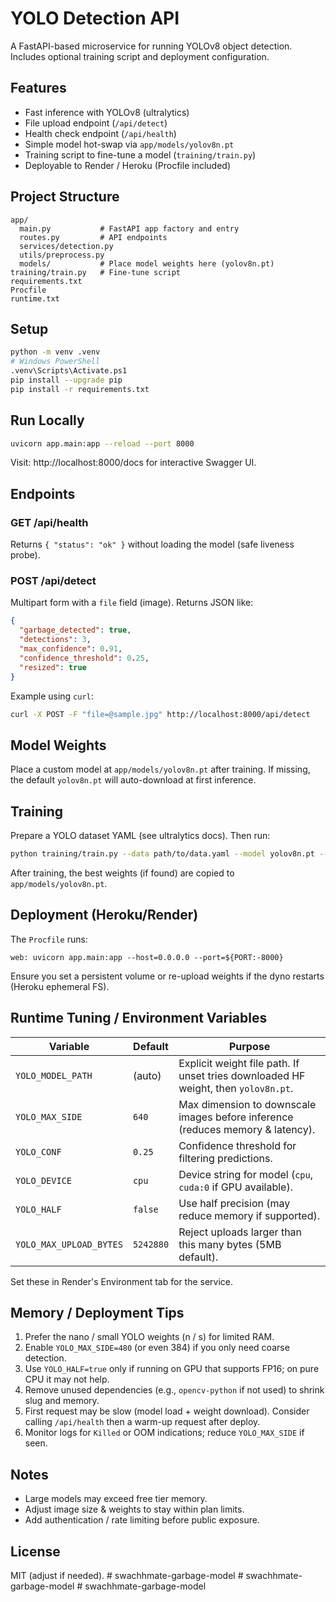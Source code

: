 # YOLO Detection API

A FastAPI-based microservice for running YOLOv8 object detection. Includes optional training script and deployment configuration.

## Features
- Fast inference with YOLOv8 (ultralytics)
- File upload endpoint (`/api/detect`)
- Health check endpoint (`/api/health`)
- Simple model hot-swap via `app/models/yolov8n.pt`
- Training script to fine-tune a model (`training/train.py`)
- Deployable to Render / Heroku (Procfile included)

## Project Structure
```
app/
  main.py           # FastAPI app factory and entry
  routes.py         # API endpoints
  services/detection.py
  utils/preprocess.py
  models/           # Place model weights here (yolov8n.pt)
training/train.py   # Fine-tune script
requirements.txt
Procfile
runtime.txt
```

## Setup
```bash
python -m venv .venv
# Windows PowerShell
.venv\Scripts\Activate.ps1
pip install --upgrade pip
pip install -r requirements.txt
```

## Run Locally
```bash
uvicorn app.main:app --reload --port 8000
```
Visit: http://localhost:8000/docs for interactive Swagger UI.

## Endpoints
### GET /api/health
Returns `{ "status": "ok" }` without loading the model (safe liveness probe).

### POST /api/detect
Multipart form with a `file` field (image). Returns JSON like:
```json
{
  "garbage_detected": true,
  "detections": 3,
  "max_confidence": 0.91,
  "confidence_threshold": 0.25,
  "resized": true
}
```
Example using `curl`:
```bash
curl -X POST -F "file=@sample.jpg" http://localhost:8000/api/detect
```

## Model Weights
Place a custom model at `app/models/yolov8n.pt` after training. If missing, the default `yolov8n.pt` will auto-download at first inference.

## Training
Prepare a YOLO dataset YAML (see ultralytics docs). Then run:
```bash
python training/train.py --data path/to/data.yaml --model yolov8n.pt --epochs 50 --imgsz 640
```
After training, the best weights (if found) are copied to `app/models/yolov8n.pt`.

## Deployment (Heroku/Render)
The `Procfile` runs:
```
web: uvicorn app.main:app --host=0.0.0.0 --port=${PORT:-8000}
```
Ensure you set a persistent volume or re-upload weights if the dyno restarts (Heroku ephemeral FS).

## Runtime Tuning / Environment Variables
| Variable | Default | Purpose |
|----------|---------|---------|
| `YOLO_MODEL_PATH` | (auto) | Explicit weight file path. If unset tries downloaded HF weight, then `yolov8n.pt`. |
| `YOLO_MAX_SIDE` | `640` | Max dimension to downscale images before inference (reduces memory & latency). |
| `YOLO_CONF` | `0.25` | Confidence threshold for filtering predictions. |
| `YOLO_DEVICE` | `cpu` | Device string for model (`cpu`, `cuda:0` if GPU available). |
| `YOLO_HALF` | `false` | Use half precision (may reduce memory if supported). |
| `YOLO_MAX_UPLOAD_BYTES` | `5242880` | Reject uploads larger than this many bytes (5MB default). |

Set these in Render's Environment tab for the service.

## Memory / Deployment Tips
1. Prefer the nano / small YOLO weights (n / s) for limited RAM.
2. Enable `YOLO_MAX_SIDE=480` (or even 384) if you only need coarse detection.
3. Use `YOLO_HALF=true` only if running on GPU that supports FP16; on pure CPU it may not help.
4. Remove unused dependencies (e.g., `opencv-python` if not used) to shrink slug and memory.
5. First request may be slow (model load + weight download). Consider calling `/api/health` then a warm-up request after deploy.
6. Monitor logs for `Killed` or OOM indications; reduce `YOLO_MAX_SIDE` if seen.

## Notes
- Large models may exceed free tier memory.
- Adjust image size & weights to stay within plan limits.
- Add authentication / rate limiting before public exposure.

## License
MIT (adjust if needed).
#   s w a c h h m a t e - g a r b a g e - m o d e l 
 
 #   s w a c h h m a t e - g a r b a g e - m o d e l 
 
 #   s w a c h h m a t e - g a r b a g e - m o d e l 
 
 